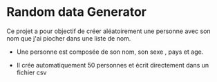 # Random data Generator

Ce projet a pour objectif de créer aléatoirement une personne avec son nom que j'ai piocher dans une liste de nom.

+ Une personne est composée de son nom, son sexe , pays et age.

+ Il crée automatiquement 50 personnes et écrit directement dans un fichier csv

